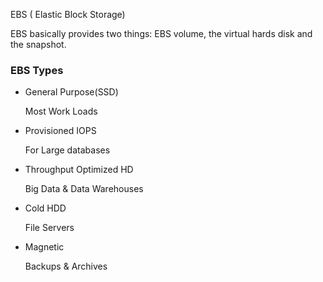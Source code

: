 EBS ( Elastic Block Storage)

EBS basically provides two things: EBS volume, the virtual hards disk and the snapshot.  

### EBS Types

- General Purpose(SSD)

  Most Work Loads
- Provisioned IOPS
  
  For Large databases 
- Throughput Optimized HD

  Big Data & Data Warehouses
- Cold HDD

  File Servers

- Magnetic

  Backups & Archives

